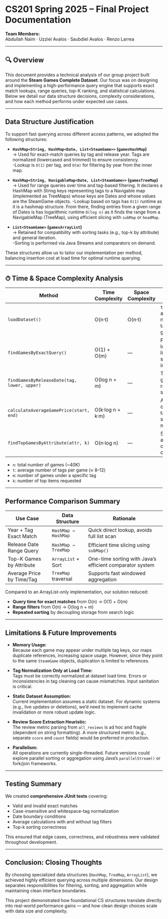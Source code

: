 # CS201 Spring 2025 – Final Project Documentation

**Team Members:**  
Abdullah Naim · Uzziel Avalos · Saubdiel Avalos · Renzo Larrea

---

## 🔍 Overview

This document provides a technical analysis of our group project built around the **Steam Games Complete Dataset**. Our focus was on designing and implementing a high-performance query engine that supports exact match lookups, range queries, top-K ranking, and statistical calculations. Below we detail our data structure decisions, complexity considerations, and how each method performs under expected use cases.

---

## Data Structure Justification

To support fast querying across different access patterns, we adopted the following structures:

- **`HashMap<String, HashMap<Date, List<SteamGame>>` (`gamesHashMap`)**  
  → Used for exact-match queries by tag and release year. Tags are normalized (lowercased and trimmed) to ensure consistency.  
  -Lookup is `O(1)` per tag, and `O(m)` for filtering by year from the inner map.

- **`HashMap<String, NavigableMap<Date, List<SteamGame>>` (`gamesTreeMap`)**  
  → Used for range queries over time and tag-based filtering. It declares a HashMap with String keys representing tags to a Navigable map (implemented as TreeMaps) whose keys are Dates and whose values are the SteamGame objects.
  -Lookup based on tags has `O(1)` runtime as it is a hashmap structure. From there, finding entries from a given range of Dates is has logarithmic runtime `O(log n)` as it finds the range from a NavigableMap (TreeMap), using efficient slicing with `subMap` or `headMap`. 

- **`List<SteamGame>` (`gamesArrayList`)**  
  → Retained for compatibility with sorting tasks (e.g., top-k by attribute) and general iteration.  
  -Sorting is performed via Java Streams and comparators on demand.

These structures allow us to tailor our implementation per method, balancing insertion cost at load time for optimal runtime querying.

---

## ⏱ Time & Space Complexity Analysis

| Method | Time Complexity | Space Complexity | Notes |
|--------|------------------|------------------|-------|
| `loadDataset()` | O(n·t) | O(n·t) | `t` = average number of tags per game |
| `findGamesByExactQuery()` | O(1) + O(m) | — | Fast lookup, linear scan over inner map |
| `findGamesByReleaseDate(tag, lower, upper)` | O(log n + m) | — | TreeMap gives fast range scan |
| `calculateAverageGamePrice(start, end)` | O(k·log n + k·m) | — | Aggregate over all tag-specific maps |
| `findTopGamesByAttribute(attr, k)` | O(n·log n) | — | Sort entire array once per call |

- `n`: total number of games (~40K)
- `t`: average number of tags per game (≈ 8–12)
- `m`: number of games under a specific tag
- `k`: number of top items requested

---

## Performance Comparison Summary

| Use Case | Data Structure | Rationale |
|----------|----------------|-----------|
| Year + Tag Exact Match | `HashMap → HashMap` | Quick direct lookup, avoids full list scan |
| Release Date Range Query | `HashMap → TreeMap` | Efficient time slicing using `subMap()` |
| Top-K Games by Attribute | `ArrayList` + Sort | One-time sorting with Java’s efficient comparator system |
| Average Price by Time/Tag | `TreeMap` traversal | Supports fast windowed aggregation |

Compared to an ArrayList-only implementation, our solution reduced:
- **Query time for exact matches** from O(n) → O(1) + O(m)
- **Range filters** from O(n) → O(log n + m)
- **Repeated sorting** by decoupling storage from search logic

---

## Limitations & Future Improvements

- **Memory Usage:**  
  Because each game may appear under multiple tag keys, our maps duplicate references, increasing space usage. However, since they point to the same `SteamGame` objects, duplication is limited to references.

- **Tag Normalization Only at Load Time:**  
  Tags must be correctly normalized at dataset load time. Errors or inconsistencies in tag cleaning can cause mismatches. Input sanitation is critical.

- **Static Dataset Assumption:**  
  Current implementation assumes a static dataset. For dynamic systems (e.g., live updates or deletions), we’d need to implement cache invalidation or more robust update logic.

- **Review Score Extraction Heuristic:**  
  The review metric parsing from `all_reviews` is ad hoc and fragile (dependent on string formatting). A more structured metric (e.g., separate `score` and `count` fields) would be preferred in production.

- **Parallelism:**  
  All operations are currently single-threaded. Future versions could explore parallel sorting or aggregation using Java’s `parallelStream()` or fork/join frameworks.

---

## Testing Summary

We created **comprehensive JUnit tests** covering:
- Valid and invalid exact matches
- Case-insensitive and whitespace-tag normalization
- Date boundary conditions
- Average calculations with and without tag filters
- Top-k sorting correctness

This ensured that edge cases, correctness, and robustness were validated throughout development.

---

## Conclusion: Closing Thoughts

By choosing specialized data structures (`HashMap`, `TreeMap`, `ArrayList`), we achieved highly efficient querying across multiple dimensions. Our design separates responsibilities for filtering, sorting, and aggregation while maintaining clean interface boundaries.

This project demonstrated how foundational CS structures translate directly into real-world performance gains — and how clean design choices scale with data size and complexity.

